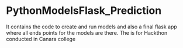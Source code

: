 # PythonModelsFlask_Prediction
It contains the code to create and run models and also a final flask app where all ends points for the models are there. The is for Hackthon conducted in Canara college
